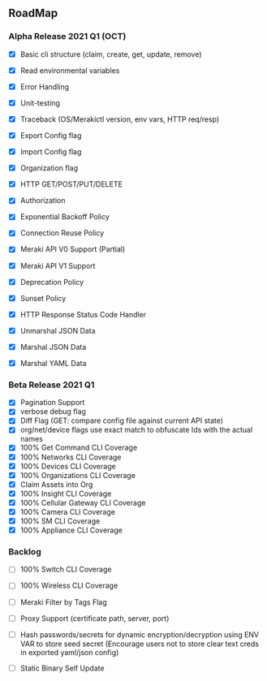 ## RoadMap

### Alpha Release 2021 Q1 (OCT)
- [x] Basic cli structure (claim, create, get, update, remove)
- [x] Read environmental variables
- [x] Error Handling
- [x] Unit-testing

- [x] Traceback (OS/Merakictl version, env vars, HTTP req/resp)
- [x] Export Config flag
- [x] Import Config flag
- [x] Organization flag

- [x] HTTP GET/POST/PUT/DELETE 
- [x] Authorization
- [x] Exponential Backoff Policy
- [x] Connection Reuse Policy
- [x] Meraki API V0 Support (Partial)
- [x] Meraki API V1 Support
- [x] Deprecation Policy
- [x] Sunset Policy
- [x] HTTP Response Status Code Handler
- [x] Unmarshal JSON Data
- [x] Marshal JSON Data
- [x] Marshal YAML Data

### Beta Release 2021 Q1
- [x] Pagination Support
- [x] verbose debug flag
- [x] Diff Flag (GET: compare config file against current API state)
- [x] org/net/device flags use exact match to obfuscate Ids with the actual names
- [x] 100% Get Command CLI Coverage
- [x] 100% Networks CLI Coverage
- [x] 100% Devices CLI Coverage
- [x] 100% Organizations CLI Coverage
- [x] Claim Assets into Org
- [x] 100% Insight CLI Coverage
- [x] 100% Cellular Gateway CLI Coverage
- [x] 100% Camera CLI Coverage
- [x] 100% SM CLI Coverage
- [x] 100% Appliance CLI Coverage

### Backlog
- [ ] 100% Switch CLI Coverage
- [ ] 100% Wireless CLI Coverage

- [ ] Meraki Filter by Tags Flag 
- [ ] Proxy Support (certificate path, server, port)
- [ ] Hash passwords/secrets for dynamic encryption/decryption using ENV VAR to store seed secret (Encourage users not to store clear text creds in exported yaml/json config)
- [ ] Static Binary Self Update